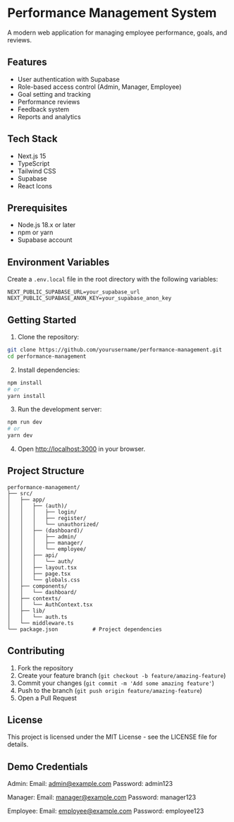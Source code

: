 # Performance Management System

A modern web application for managing employee performance, goals, and reviews.

## Features

- User authentication with Supabase
- Role-based access control (Admin, Manager, Employee)
- Goal setting and tracking
- Performance reviews
- Feedback system
- Reports and analytics

## Tech Stack

- Next.js 15
- TypeScript
- Tailwind CSS
- Supabase
- React Icons

## Prerequisites

- Node.js 18.x or later
- npm or yarn
- Supabase account

## Environment Variables

Create a `.env.local` file in the root directory with the following variables:

```env
NEXT_PUBLIC_SUPABASE_URL=your_supabase_url
NEXT_PUBLIC_SUPABASE_ANON_KEY=your_supabase_anon_key
```

## Getting Started

1. Clone the repository:
```bash
git clone https://github.com/yourusername/performance-management.git
cd performance-management
```

2. Install dependencies:
```bash
npm install
# or
yarn install
```

3. Run the development server:
```bash
npm run dev
# or
yarn dev
```

4. Open [http://localhost:3000](http://localhost:3000) in your browser.

## Project Structure

```
performance-management/
├── src/
│   ├── app/
│   │   ├── (auth)/
│   │   │   ├── login/
│   │   │   ├── register/
│   │   │   └── unauthorized/
│   │   ├── (dashboard)/
│   │   │   ├── admin/
│   │   │   ├── manager/
│   │   │   └── employee/
│   │   ├── api/
│   │   │   └── auth/
│   │   ├── layout.tsx
│   │   ├── page.tsx
│   │   └── globals.css
│   ├── components/
│   │   └── dashboard/
│   ├── contexts/
│   │   └── AuthContext.tsx
│   ├── lib/
│   │   └── auth.ts
│   └── middleware.ts
└── package.json           # Project dependencies
```

## Contributing

1. Fork the repository
2. Create your feature branch (`git checkout -b feature/amazing-feature`)
3. Commit your changes (`git commit -m 'Add some amazing feature'`)
4. Push to the branch (`git push origin feature/amazing-feature`)
5. Open a Pull Request

## License

This project is licensed under the MIT License - see the LICENSE file for details.

## Demo Credentials

Admin:
Email: admin@example.com
Password: admin123

Manager:
Email: manager@example.com
Password: manager123

Employee:
Email: employee@example.com
Password: employee123


